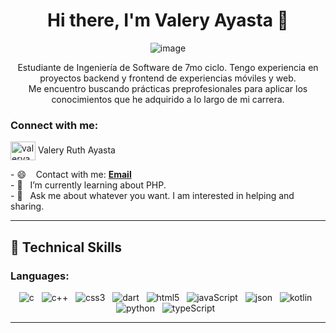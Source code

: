 <div align="center">
<h1>Hi there, I'm Valery Ayasta 👋</h1> 

![image](https://github.com/ValeryAyasta/ValeryAyasta/assets/102206366/9fda3226-aca4-4659-8a6b-48f03233c0c6)

Estudiante de Ingeniería de Software de 7mo ciclo. Tengo experiencia en proyectos backend y frontend de experiencias móviles y web. 
<br>
Me encuentro buscando prácticas preprofesionales para aplicar los conocimientos que he adquirido a lo largo de mi carrera.

</div>
<h3 align="left">Connect with me:</h3>
<p align="left">
<a href="https://linkedin.com/in/valeryayasta" target="blank"><img align="center" src="https://raw.githubusercontent.com/rahuldkjain/github-profile-readme-generator/master/src/images/icons/Social/linked-in-alt.svg" alt="valeryayasta" height="30" width="40" /></a>
  <span>Valery Ruth Ayasta</span>
</p>

<p>
- 😄 &nbsp;&nbsp; Contact with me: <a href = "mailto:u20211c231@upc.edu.pe"><strong>Email</strong></a><br>
- 🌱 &nbsp;&nbsp;I’m currently learning about PHP. <br/>
- 💬 &nbsp;&nbsp;Ask me about whatever you want. I am interested in helping and sharing. <br/>
</p>

<hr>

<div>
<h2 align="left">🎯 Technical Skills</h2>
<h3>
 Languages:
</h3>
  <p align="center">
     <img src="https://img.shields.io/badge/C-00599C?style=for-the-badge&logo=c&logoColor=white" alt="c" />&nbsp;&nbsp;
     <img src="https://img.shields.io/badge/C%2B%2B-00599C?style=for-the-badge&logo=c%2B%2B&logoColor=white" alt="c++" />&nbsp;&nbsp;
     <img src="https://img.shields.io/badge/CSS3-1572B6?style=for-the-badge&logo=css3&logoColor=white" alt="css3" />&nbsp;&nbsp;
     <img src="https://img.shields.io/badge/Dart-0175C2?style=for-the-badge&logo=dart&logoColor=white" alt="dart" />&nbsp;&nbsp;
     <img src="https://img.shields.io/badge/HTML5-E34F26?style=for-the-badge&logo=html5&logoColor=white" alt="html5" />&nbsp;&nbsp;
     <img src="https://img.shields.io/badge/JavaScript-323330?style=for-the-badge&logo=javascript&logoColor=F7DF1E" alt="javaScript" />&nbsp;&nbsp;
     <img src="https://img.shields.io/badge/json-5E5C5C?style=for-the-badge&logo=json&logoColor=white" alt="json" />&nbsp;&nbsp;
     <img src="https://img.shields.io/badge/Kotlin-0095D5?&style=for-the-badge&logo=kotlin&logoColor=white" alt="kotlin" />&nbsp;&nbsp;
       <img src="https://img.shields.io/badge/Python-FFD43B?style=for-the-badge&logo=python&logoColor=blue" alt="python" />&nbsp;&nbsp;
     <img src="https://img.shields.io/badge/TypeScript-007ACC?style=for-the-badge&logo=typescript&logoColor=white" alt="typeScript" />&nbsp;&nbsp;
     <hr>
    
  </p>
</div>
